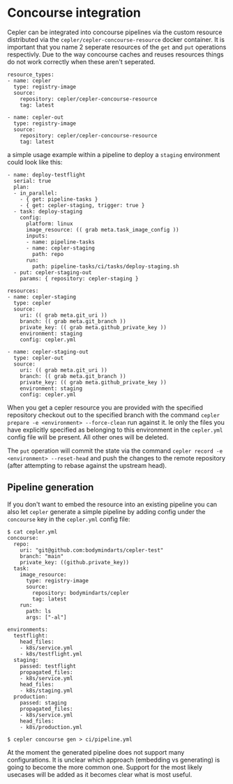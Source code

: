 # Concourse integration

Cepler can be integrated into concourse pipelines via the custom resource distributed via the `cepler/cepler-concourse-resource` docker container.
It is important that you name 2 seperate resources of the `get` and `put` operations respectivly.
Due to the way concourse caches and reuses resources things do not work correctly when these aren't seperated.

```
resource_types:
- name: cepler
  type: registry-image
  source:
    repository: cepler/cepler-concourse-resource
    tag: latest

- name: cepler-out
  type: registry-image
  source:
    repository: cepler/cepler-concourse-resource
    tag: latest
```

a simple usage example within a pipeline to deploy a `staging` environment could look like this:
```
- name: deploy-testflight
  serial: true
  plan:
  - in_parallel:
    - { get: pipeline-tasks }
    - { get: cepler-staging, trigger: true }
  - task: deploy-staging
    config:
      platform: linux
      image_resource: (( grab meta.task_image_config ))
      inputs:
      - name: pipeline-tasks
      - name: cepler-staging
        path: repo
      run:
        path: pipeline-tasks/ci/tasks/deploy-staging.sh
  - put: cepler-staging-out
    params: { repository: cepler-staging }

resources:
- name: cepler-staging
  type: cepler
  source:
    uri: (( grab meta.git_uri ))
    branch: (( grab meta.git_branch ))
    private_key: (( grab meta.github_private_key ))
    environment: staging
    config: cepler.yml

- name: cepler-staging-out
  type: cepler-out
  source:
    uri: (( grab meta.git_uri ))
    branch: (( grab meta.git_branch ))
    private_key: (( grab meta.github_private_key ))
    environment: staging
    config: cepler.yml
```

When you get a cepler resource you are provided with the specified repository checkout out to the specified branch with the command `cepler prepare -e <environment> --force-clean` run against it.
Ie only the files you have explicitly specified as belonging to this environment in the `cepler.yml` config file will be present.
All other ones will be deleted.

The `put` operation will commit the state via the command `cepler record -e <environment> --reset-head` and push the changes to the remote repository (after attempting to rebase against the upstream head).

## Pipeline generation

If you don't want to embed the resource into an existing pipeline you can also let `cepler` generate a simple pipeline by adding config under the `concourse` key in the `cepler.yml` config file:
```
$ cat cepler.yml
concourse:
  repo:
    uri: "git@github.com:bodymindarts/cepler-test"
    branch: "main"
    private_key: ((github.private_key))
  task:
    image_resource:
      type: registry-image
      source:
        repository: bodymindarts/cepler
        tag: latest
    run:
      path: ls
      args: ["-al"]

environments:
  testflight:
    head_files:
    - k8s/service.yml
    - k8s/testflight.yml
  staging:
    passed: testflight
    propagated_files:
    - k8s/service.yml
    head_files:
    - k8s/staging.yml
  production:
    passed: staging
    propagated_files:
    - k8s/service.yml
    head_files:
    - k8s/production.yml

$ cepler concourse gen > ci/pipeline.yml
```

At the moment the generated pipeline does not support many configurations. It is unclear which approach (embedding vs generating) is going to become the more common one. Support for the most likely usecases will be added as it becomes clear what is most useful.
